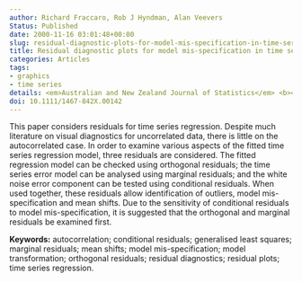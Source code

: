 ```yaml
---
author: Richard Fraccaro, Rob J Hyndman, Alan Veevers
Status: Published
date: 2000-11-16 03:01:48+00:00
slug: residual-diagnostic-plots-for-model-mis-specification-in-time-series-regression
title: Residual diagnostic plots for model mis-specification in time series regression
categories: Articles
tags:
- graphics
- time series
details: <em>Australian and New Zealand Journal of Statistics</em> <b>42</b>(4), 463-477
doi: 10.1111/1467-842X.00142
---
```


This paper considers residuals for time series regression. Despite much literature on visual diagnostics for uncorrelated data, there is little on the autocorrelated case. In order to examine various aspects of the fitted time series regression model, three residuals are considered. The fitted regression model can be checked using orthogonal residuals; the time series error model can be analysed using marginal residuals; and the white noise error component can be tested using conditional residuals. When used together, these residuals allow identification of outliers, model mis-specification and mean shifts. Due to the sensitivity of conditional residuals to model mis-specification, it is suggested that the orthogonal and marginal residuals be examined first.

**Keywords:** autocorrelation; conditional residuals; generalised least squares; marginal residuals; mean shifts; model mis-specification; model transformation; orthogonal residuals; residual diagnostics; residual plots; time series regression.
